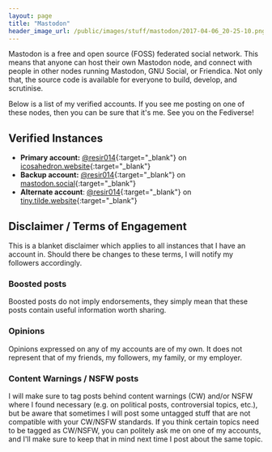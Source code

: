```yaml
---
layout: page
title: "Mastodon"
header_image_url: /public/images/stuff/mastodon/2017-04-06_20-25-10.png
---
```


Mastodon is a free and open source (FOSS) federated social network. This means that anyone can host their own Mastodon node, and connect with people in other nodes running Mastodon, GNU Social, or Friendica. Not only that, the source code is available for everyone to build, develop, and scrutinise.

Below is a list of my verified accounts. If you see me posting on one of these nodes, then you can be sure that it's me. See you on the Fediverse!

## Verified Instances

* **Primary account:** [@resir014](https://icosahedron.website/@resir014){:target="_blank"} on [icosahedron.website](https://icosahedron.website){:target="_blank"}
* **Backup account:** [@resir014](https://mastodon.social/@resir014){:target="_blank"} on [mastodon.social](https://mastodon.social){:target="_blank"}
* **Alternate account**: [@resir014](https://tiny.tilde.website/@resir014){:target="_blank"} on [tiny.tilde.website](https://tiny.tilde.website){:target="_blank"}

## Disclaimer / Terms of Engagement

This is a blanket disclaimer which applies to all instances that I have an account in. Should there be changes to these terms, I will notify my followers accordingly.

### Boosted posts

Boosted posts do not imply endorsements, they simply mean that these posts contain useful information worth sharing.

### Opinions

Opinions expressed on any of my accounts are of my own. It does not represent that of my friends, my followers, my family, or my employer.

### Content Warnings / NSFW posts

I will make sure to tag posts behind content warnings (CW) and/or NSFW where I found necessary (e.g. on political posts, controversial topics, etc.), but be aware that sometimes I will post some untagged stuff that are not compatible with your CW/NSFW standards. If you think certain topics need to be tagged as CW/NSFW, you can politely ask me on one of my accounts, and I'll make sure to keep that in mind next time I post about the same topic.
